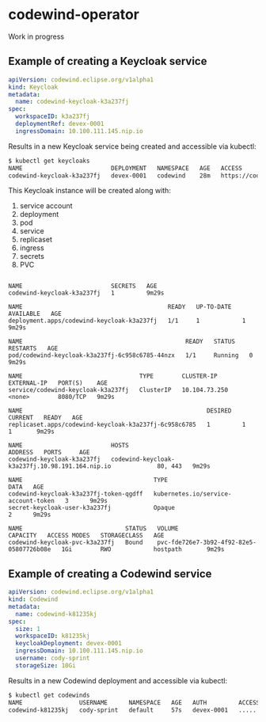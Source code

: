 # codewind-operator

Work in progress

## Example of creating a Keycloak service

```yaml
apiVersion: codewind.eclipse.org/v1alpha1
kind: Keycloak
metadata:
  name: codewind-keycloak-k3a237fj
spec:
  workspaceID: k3a237fj
  deploymentRef: devex-0001
  ingressDomain: 10.100.111.145.nip.io
```

Results in a new Keycloak service being created and accessible via kubectl:

```bash
$ kubectl get keycloaks
NAME                         DEPLOYMENT   NAMESPACE   AGE   ACCESS
codewind-keycloak-k3a237fj   devex-0001   codewind    28m   https://codewind-keycloak-k3a237fj.10.100.111.145.nip.io
```

This Keycloak instance will be created along with:

1. service account
2. deployment
3. pod
4. service
5. replicaset
6. ingress
7. secrets
8. PVC

```

NAME                         SECRETS   AGE
codewind-keycloak-k3a237fj   1         9m29s

NAME                                         READY   UP-TO-DATE   AVAILABLE   AGE
deployment.apps/codewind-keycloak-k3a237fj   1/1     1            1           9m29s

NAME                                              READY   STATUS    RESTARTS   AGE
pod/codewind-keycloak-k3a237fj-6c958c6785-44nzx   1/1     Running   0          9m29s

NAME                                 TYPE        CLUSTER-IP      EXTERNAL-IP   PORT(S)    AGE
service/codewind-keycloak-k3a237fj   ClusterIP   10.104.73.250   <none>        8080/TCP   9m29s

NAME                                                    DESIRED   CURRENT   READY   AGE
replicaset.apps/codewind-keycloak-k3a237fj-6c958c6785   1         1         1       9m29s

NAME                         HOSTS                                             ADDRESS   PORTS     AGE
codewind-keycloak-k3a237fj   codewind-keycloak-k3a237fj.10.98.191.164.nip.io             80, 443   9m29s

NAME                                     TYPE                                  DATA   AGE
codewind-keycloak-k3a237fj-token-qgdff   kubernetes.io/service-account-token   3      9m29s
secret-keycloak-user-k3a237fj            Opaque                                2      9m29s

NAME                             STATUS   VOLUME                                     CAPACITY   ACCESS MODES   STORAGECLASS   AGE
codewind-keycloak-pvc-k3a237fj   Bound    pvc-fde726e7-3b92-4f92-82e5-05807726b08e   1Gi        RWO            hostpath       9m29s
```

## Example of creating a Codewind service

```yaml
apiVersion: codewind.eclipse.org/v1alpha1
kind: Codewind
metadata:
  name: codewind-k81235kj
spec:
  size: 1
  workspaceID: k81235kj
  keycloakDeployment: devex-0001
  ingressDomain: 10.100.111.145.nip.io
  username: cody-sprint
  storageSize: 10Gi
```

Results in a new Codewind deployment and accessible via kubectl:

```bash
$ kubectl get codewinds
NAME                USERNAME      NAMESPACE   AGE   AUTH         ACCESSURL
codewind-k81235kj   cody-sprint   default     57s   devex-0001   .....
```
